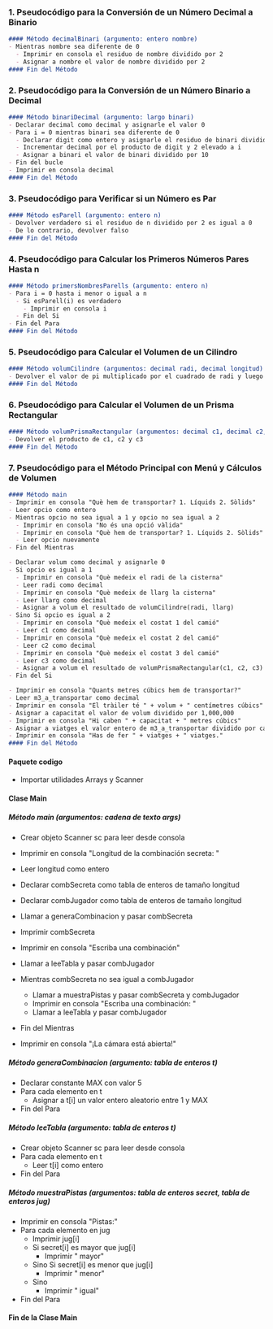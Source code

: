 ### 1. Pseudocódigo para la Conversión de un Número Decimal a Binario
```markdown
#### Método decimalBinari (argumento: entero nombre)
- Mientras nombre sea diferente de 0
  - Imprimir en consola el residuo de nombre dividido por 2
  - Asignar a nombre el valor de nombre dividido por 2
#### Fin del Método
```

### 2. Pseudocódigo para la Conversión de un Número Binario a Decimal
```markdown
#### Método binariDecimal (argumento: largo binari)
- Declarar decimal como decimal y asignarle el valor 0
- Para i = 0 mientras binari sea diferente de 0
  - Declarar digit como entero y asignarle el residuo de binari dividido por 10
  - Incrementar decimal por el producto de digit y 2 elevado a i
  - Asignar a binari el valor de binari dividido por 10
- Fin del bucle
- Imprimir en consola decimal
#### Fin del Método
```

### 3. Pseudocódigo para Verificar si un Número es Par
```markdown
#### Método esParell (argumento: entero n)
- Devolver verdadero si el residuo de n dividido por 2 es igual a 0
- De lo contrario, devolver falso
#### Fin del Método
```

### 4. Pseudocódigo para Calcular los Primeros Números Pares Hasta n
```markdown
#### Método primersNombresParells (argumento: entero n)
- Para i = 0 hasta i menor o igual a n
  - Si esParell(i) es verdadero
    - Imprimir en consola i
  - Fin del Si
- Fin del Para
#### Fin del Método
```

### 5. Pseudocódigo para Calcular el Volumen de un Cilindro
```markdown
#### Método volumCilindre (argumentos: decimal radi, decimal longitud)
- Devolver el valor de pi multiplicado por el cuadrado de radi y luego multiplicado por longitud
#### Fin del Método
```

### 6. Pseudocódigo para Calcular el Volumen de un Prisma Rectangular
```markdown
#### Método volumPrismaRectangular (argumentos: decimal c1, decimal c2, decimal c3)
- Devolver el producto de c1, c2 y c3
#### Fin del Método
```

### 7. Pseudocódigo para el Método Principal con Menú y Cálculos de Volumen
```markdown
#### Método main
- Imprimir en consola "Què hem de transportar? 1. Líquids 2. Sòlids"
- Leer opcio como entero
- Mientras opcio no sea igual a 1 y opcio no sea igual a 2
  - Imprimir en consola "No és una opció vàlida"
  - Imprimir en consola "Què hem de transportar? 1. Líquids 2. Sòlids"
  - Leer opcio nuevamente
- Fin del Mientras

- Declarar volum como decimal y asignarle 0
- Si opcio es igual a 1
  - Imprimir en consola "Què medeix el radi de la cisterna"
  - Leer radi como decimal
  - Imprimir en consola "Què medeix de llarg la cisterna"
  - Leer llarg como decimal
  - Asignar a volum el resultado de volumCilindre(radi, llarg)
- Sino Si opcio es igual a 2
  - Imprimir en consola "Què medeix el costat 1 del camió"
  - Leer c1 como decimal
  - Imprimir en consola "Què medeix el costat 2 del camió"
  - Leer c2 como decimal
  - Imprimir en consola "Què medeix el costat 3 del camió"
  - Leer c3 como decimal
  - Asignar a volum el resultado de volumPrismaRectangular(c1, c2, c3)
- Fin del Si

- Imprimir en consola "Quants metres cúbics hem de transportar?"
- Leer m3_a_transportar como decimal
- Imprimir en consola "El tràiler té " + volum + " centímetres cúbics"
- Asignar a capacitat el valor de volum dividido por 1,000,000
- Imprimir en consola "Hi caben " + capacitat + " metres cúbics"
- Asignar a viatges el valor entero de m3_a_transportar dividido por capacitat, incrementado en 1
- Imprimir en consola "Has de fer " + viatges + " viatges."
#### Fin del Método
```
#### Paquete codigo

- Importar utilidades Arrays y Scanner

#### Clase Main

##### Método main (argumentos: cadena de texto args)
- Crear objeto Scanner sc para leer desde consola
- Imprimir en consola "Longitud de la combinación secreta: "
- Leer longitud como entero
- Declarar combSecreta como tabla de enteros de tamaño longitud
- Declarar combJugador como tabla de enteros de tamaño longitud

- Llamar a generaCombinacion y pasar combSecreta
- Imprimir combSecreta
- Imprimir en consola "Escriba una combinación"
- Llamar a leeTabla y pasar combJugador

- Mientras combSecreta no sea igual a combJugador
  - Llamar a muestraPistas y pasar combSecreta y combJugador
  - Imprimir en consola "Escriba una combinación: "
  - Llamar a leeTabla y pasar combJugador
- Fin del Mientras

- Imprimir en consola "¡La cámara está abierta!"

##### Método generaCombinacion (argumento: tabla de enteros t)
- Declarar constante MAX con valor 5
- Para cada elemento en t
  - Asignar a t[i] un valor entero aleatorio entre 1 y MAX
- Fin del Para

##### Método leeTabla (argumento: tabla de enteros t)
- Crear objeto Scanner sc para leer desde consola
- Para cada elemento en t
  - Leer t[i] como entero
- Fin del Para

##### Método muestraPistas (argumentos: tabla de enteros secret, tabla de enteros jug)
- Imprimir en consola "Pistas:"
- Para cada elemento en jug
  - Imprimir jug[i]
  - Si secret[i] es mayor que jug[i]
    - Imprimir " mayor"
  - Sino Si secret[i] es menor que jug[i]
    - Imprimir " menor"
  - Sino
    - Imprimir " igual"
- Fin del Para

#### Fin de la Clase Main
